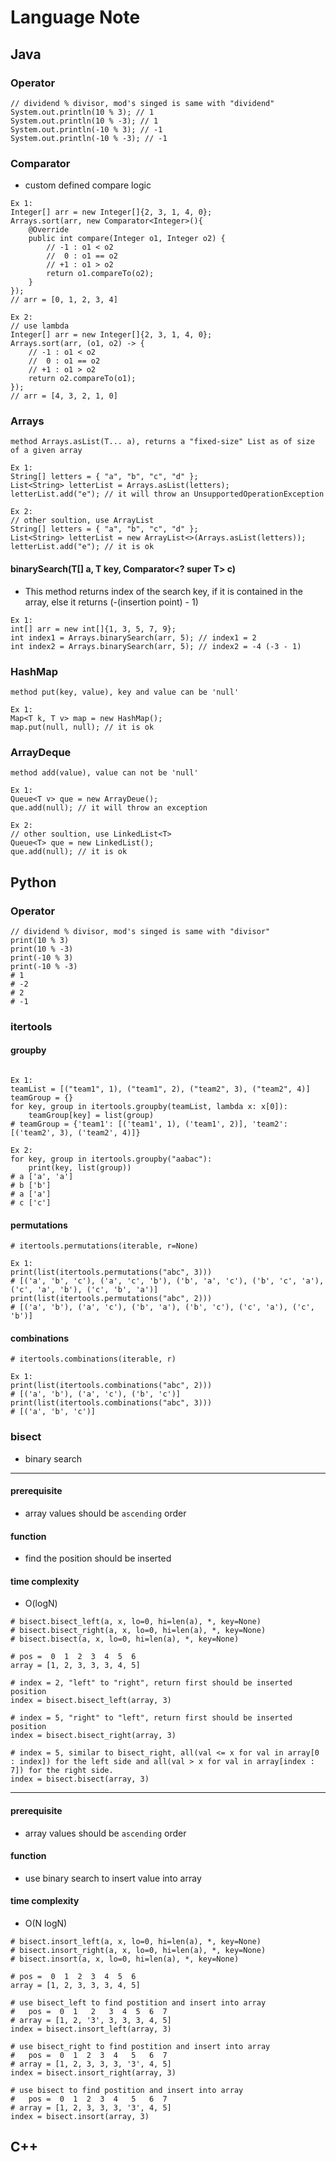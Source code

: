# Language Note

## Java

### Operator
```
// dividend % divisor, mod's singed is same with "dividend"
System.out.println(10 % 3); // 1
System.out.println(10 % -3); // 1
System.out.println(-10 % 3); // -1
System.out.println(-10 % -3); // -1
```

### Comparator
- custom defined compare logic
```
Ex 1:
Integer[] arr = new Integer[]{2, 3, 1, 4, 0};
Arrays.sort(arr, new Comparator<Integer>(){
    @Override
    public int compare(Integer o1, Integer o2) {
        // -1 : o1 < o2
        //  0 : o1 == o2
        // +1 : o1 > o2
        return o1.compareTo(o2);
    }
});
// arr = [0, 1, 2, 3, 4]

Ex 2:
// use lambda
Integer[] arr = new Integer[]{2, 3, 1, 4, 0};
Arrays.sort(arr, (o1, o2) -> { 
    // -1 : o1 < o2
    //  0 : o1 == o2
    // +1 : o1 > o2
    return o2.compareTo(o1);
});
// arr = [4, 3, 2, 1, 0]
```
### Arrays

```
method Arrays.asList(T... a), returns a "fixed-size" List as of size of a given array

Ex 1:
String[] letters = { "a", "b", "c", "d" }; 
List<String> letterList = Arrays.asList(letters); 
letterList.add("e"); // it will throw an UnsupportedOperationException

Ex 2:
// other soultion, use ArrayList
String[] letters = { "a", "b", "c", "d" }; 
List<String> letterList = new ArrayList<>(Arrays.asList(letters)); 
letterList.add("e"); // it is ok

```

#### binarySearch(T[] a, T key, Comparator<? super T> c)
- This method returns index of the search key, if it is contained in the array, else it returns (-(insertion point) - 1)

```
Ex 1:
int[] arr = new int[]{1, 3, 5, 7, 9};
int index1 = Arrays.binarySearch(arr, 5); // index1 = 2
int index2 = Arrays.binarySearch(arr, 5); // index2 = -4 (-3 - 1)
```

### HashMap
```
method put(key, value), key and value can be 'null'

Ex 1:
Map<T k, T v> map = new HashMap();
map.put(null, null); // it is ok

```

### ArrayDeque
```
method add(value), value can not be 'null'

Ex 1: 
Queue<T v> que = new ArrayDeue();
que.add(null); // it will throw an exception

Ex 2:
// other soultion, use LinkedList<T>
Queue<T> que = new LinkedList();
que.add(null); // it is ok

```

## Python

### Operator
```
// dividend % divisor, mod's singed is same with "divisor"
print(10 % 3)
print(10 % -3)
print(-10 % 3)
print(-10 % -3)
# 1
# -2
# 2
# -1
```

### itertools

#### groupby
```

Ex 1:
teamList = [("team1", 1), ("team1", 2), ("team2", 3), ("team2", 4)]
teamGroup = {}
for key, group in itertools.groupby(teamList, lambda x: x[0]):
    teamGroup[key] = list(group)
# teamGroup = {'team1': [('team1', 1), ('team1', 2)], 'team2': [('team2', 3), ('team2', 4)]}

Ex 2:
for key, group in itertools.groupby("aabac"):
    print(key, list(group))
# a ['a', 'a']
# b ['b']
# a ['a']
# c ['c']
```

#### permutations
```
# itertools.permutations(iterable, r=None)

Ex 1:
print(list(itertools.permutations("abc", 3)))
# [('a', 'b', 'c'), ('a', 'c', 'b'), ('b', 'a', 'c'), ('b', 'c', 'a'), ('c', 'a', 'b'), ('c', 'b', 'a')]
print(list(itertools.permutations("abc", 2)))
# [('a', 'b'), ('a', 'c'), ('b', 'a'), ('b', 'c'), ('c', 'a'), ('c', 'b')]

```
#### combinations
```
# itertools.combinations(iterable, r)

Ex 1:
print(list(itertools.combinations("abc", 2)))
# [('a', 'b'), ('a', 'c'), ('b', 'c')]
print(list(itertools.combinations("abc", 3)))
# [('a', 'b', 'c')]
```
### bisect 
- binary search
<hr> 

#### prerequisite 
- array values should be `ascending` order
#### function
- find the position should be inserted
#### time complexity
-  O(logN)
```
# bisect.bisect_left(a, x, lo=0, hi=len(a), *, key=None)
# bisect.bisect_right(a, x, lo=0, hi=len(a), *, key=None)
# bisect.bisect(a, x, lo=0, hi=len(a), *, key=None)

# pos =  0  1  2  3  4  5  6
array = [1, 2, 3, 3, 3, 4, 5]

# index = 2, "left" to "right", return first should be inserted position
index = bisect.bisect_left(array, 3)

# index = 5, "right" to "left", return first should be inserted position
index = bisect.bisect_right(array, 3)

# index = 5, similar to bisect_right, all(val <= x for val in array[0 : index]) for the left side and all(val > x for val in array[index : 7]) for the right side.
index = bisect.bisect(array, 3)
```
<hr> 

#### prerequisite 
- array values should be `ascending` order
#### function
- use binary search to insert value into array
#### time complexity
-  O(N logN)
```
# bisect.insort_left(a, x, lo=0, hi=len(a), *, key=None)
# bisect.insort_right(a, x, lo=0, hi=len(a), *, key=None)
# bisect.insort(a, x, lo=0, hi=len(a), *, key=None)

# pos =  0  1  2  3  4  5  6
array = [1, 2, 3, 3, 3, 4, 5]

# use bisect_left to find postition and insert into array
#   pos =  0  1   2   3  4  5  6  7
# array = [1, 2, '3', 3, 3, 3, 4, 5]
index = bisect.insort_left(array, 3)

# use bisect_right to find postition and insert into array
#   pos =  0  1  2  3  4   5   6  7
# array = [1, 2, 3, 3, 3, '3', 4, 5]
index = bisect.insort_right(array, 3)

# use bisect to find postition and insert into array
#   pos =  0  1  2  3  4   5   6  7
# array = [1, 2, 3, 3, 3, '3', 4, 5]
index = bisect.insort(array, 3)
```
## C++
